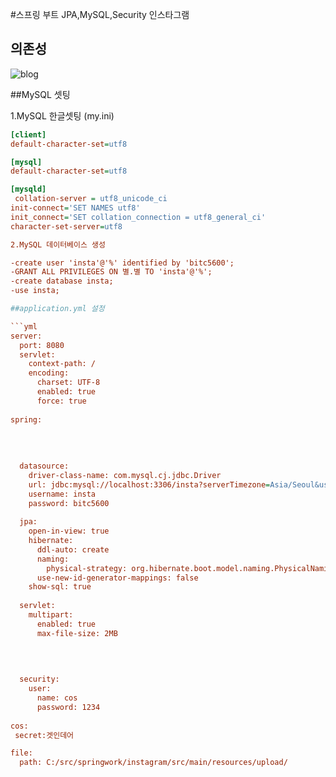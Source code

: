 #스프링 부트 JPA,MySQL,Security 인스타그램 
 
## 의존성

![blog](https://postfiles.pstatic.net/MjAyMDA4MjBfMTM5/MDAxNTk3ODgzNDIyMDYz.wZ5P4Ig9VYkJJLswXvdtkqY22qzxXBQjxrFGCIxQ33kg.X-uXGvkC2bYaAvyVxhxjPQsj61XGB1fa9iZ8UcQPRigg.PNG.getinthere/Screenshot_42.png?type=w773)

##MySQL 셋팅 

1.MySQL 한글셋팅 (my.ini)

```ini 
[client] 
default-character-set=utf8 

[mysql] 
default-character-set=utf8 

[mysqld] 
 collation-server = utf8_unicode_ci
init-connect='SET NAMES utf8'
init_connect='SET collation_connection = utf8_general_ci'
character-set-server=utf8

2.MySQL 데이터베이스 생성 

-create user 'insta'@'%' identified by 'bitc5600';
-GRANT ALL PRIVILEGES ON 별.별 TO 'insta'@'%';
-create database insta;
-use insta;

##application.yml 설정 

```yml 
server:
  port: 8080
  servlet:
    context-path: /
    encoding:
      charset: UTF-8
      enabled: true
      force: true
    
spring:
  
   
    
      
  datasource:
    driver-class-name: com.mysql.cj.jdbc.Driver
    url: jdbc:mysql://localhost:3306/insta?serverTimezone=Asia/Seoul&useSSL=false&allowPublicKeyRetrieval=true
    username: insta
    password: bitc5600
    
  jpa:
    open-in-view: true
    hibernate:
      ddl-auto: create
      naming:
        physical-strategy: org.hibernate.boot.model.naming.PhysicalNamingStrategyStandardImpl
      use-new-id-generator-mappings: false
    show-sql: true
  
  servlet:
    multipart:
      enabled: true
      max-file-size: 2MB

  
     
      
  security:
    user:
      name: cos
      password: 1234   
      
cos: 
 secret:겟인데어      

file:
  path: C:/src/springwork/instagram/src/main/resources/upload/
```